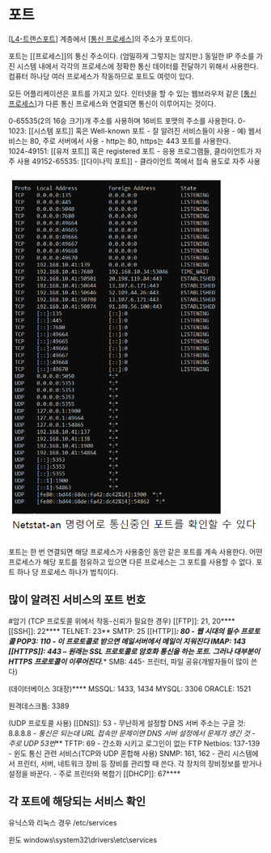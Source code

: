 # 포트

[[L4-트랜스포트]] 계층에서 [[통신 프로세스]]의 주소가 포트이다. 


포트는 [[프로세스]]의 통신 주소이다. (엄밀하게 그렇지는 않지만.) 동일한 IP 주소를 가진 시스템 내에서 각각의 프로세스에 정확한 통신 데이터를 전달하기 위해서 사용한다. 컴퓨터 하나당 여러 프로세스가 작동하므로 포트도 여럿이 있다.  

모든 어플리케이션은 포트를 가지고 있다. 인터넷을 할 수 있는 웹브라우저 같은 [[통신 프로세스]]가 다른 통신 프로세스와 연결되면 통신이 이루어지는 것이다. 

0-65535(2의 16승 크기)개 주소를 사용하며 16비트 포맷의 주소를 사용한다. 
0-1023: [[시스템 포트]] 혹은 Well-known 포트 - 잘 알려진 서비스들이 사용 - 예) 웹서비스는 80, 주로 서버에서 사용 - http는 80, https는 443 포트를 사용한다.  
1024-49151: [[유저 포트]] 혹은 registered 포트 - 응용 프로그램들, 클라이언트가 자주 사용 
49152-65535: [[다이나믹 포트]] - 클라이언트 쪽에서 접속 용도로 자주 사용 

![](../attachments/2022-09-19-13-15-43.png)

포트는 한 번 연결되면 해당 프로세스가 사용중인 동안 같은 포트를 계속 사용한다. 어떤 프로세스가 해당 포트를 점유하고 있으면 다른 프로세스는 그 포트를 사용할 수 없다. 포트 하나 당 프로세스 하나가 법칙이다.  

## 많이 알려진 서비스의 포트 번호  

#암기
(TCP 프로토콜 위에서 작동-신뢰가 필요한 경우) 
[[FTP]]: 21, 20**** 
[[SSH]]: 22**** 
TELNET: 23** 
SMTP: 25 
[[HTTP]]***: 80 - 웹 시대의 필수 프로토콜 
POP3: 110 - 이 프로토콜로 받으면 메일서버에서 메일이 지워진다 
IMAP: 143 
[[HTTPS]]: 443 – 원래는 SSL 프로토콜로 암호화 통신을 하는 포트. 그러나 대부분이 HTTPS 프로토콜이 이루어진다.**** 
SMB: 445- 프린터, 파일 공유(개발자들이 많이 쓴다) 

(데이터베이스 3대장)**** 
MSSQL: 1433, 1434 
MYSQL: 3306 
ORACLE: 1521 

원격데스크톱: 3389 

 
(UDP 프로토콜 사용) 
[[DNS]]: 53 - 무난하게 설정할 DNS 서버 주소는 구글 것: 8.8.8.8 - *통신은 되는데 URL 접속만 문제이면 DNS 서버 설정에서 문제가 생긴 것 - 주로 UDP 53번*** 
TFTP: 69 - 간소화 시키고 로그인이 없는 FTP 
Netbios: 137-139 - 윈도 통신 관련 서비스(TCP와 UDP 혼합해 사용) 
SNMP: 161, 162 - 관리 시스템에서 프린터, 서버, 네트워크 장비 등 장비를 관리할 때 쓴다. 각 장치의 장비정보를 받거나 설정을 바꾼다. - 주로 프린터와 복합기 
[[DHCP]]: 67**** 

 
## 각 포트에 해당되는 서비스 확인 

유닉스와 리눅스 경우 /etc/services 

윈도 windows\system32\drivers\etc\services 

[//begin]: # "Autogenerated link references for markdown compatibility"
[L4-트랜스포트]: L4-트랜스포트 "L4-트랜스포트"
[통신 프로세스]: <통신 프로세스> "통신 프로세스"
[//end]: # "Autogenerated link references"